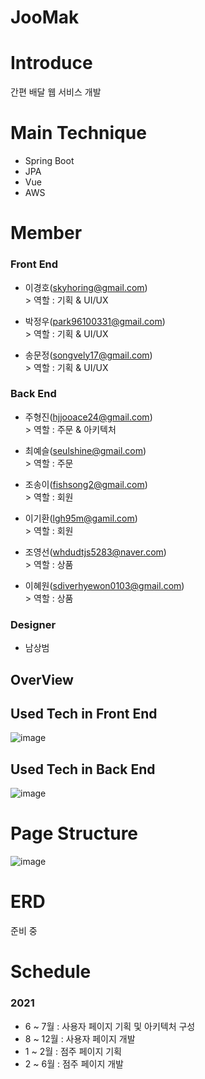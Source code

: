# JooMak
# Introduce
간편 배달 웹 서비스 개발


# Main Technique
  - Spring Boot
  - JPA
  - Vue
  - AWS

# Member
### Front End
- 이경호(skyhoring@gmail.com)
  <br>> 역할 : 기획 & UI/UX  <br>
  
- 박정우(park96100331@gmail.com)
  <br>> 역할 : 기획 & UI/UX <br>
  
- 송문정(songvely17@gmail.com)
  <br>> 역할 : 기획 & UI/UX <br>

### Back End
- 주형진(hjjooace24@gmail.com)
  <br>> 역할 : 주문 & 아키텍처<br>
  
- 최예슬(seulshine@gmail.com)
  <br>> 역할 : 주문<br>
  
- 조송이(fishsong2@gmail.com)
  <br>> 역할 : 회원<br>
  
- 이기환(lgh95m@gamil.com)
  <br>> 역할 : 회원<br>

- 조영선(whdudtjs5283@naver.com)
 <br>> 역할 : 상품<br>

- 이혜원(sdiverhyewon0103@gmail.com)
 <br>> 역할 : 상품<br>


### Designer
- 남상범


## OverView

## Used Tech in Front End
![image](https://user-images.githubusercontent.com/75158094/122678435-d7ba5a00-d221-11eb-9edb-9bd06e777dbc.png)


## Used Tech in Back End
![image](https://user-images.githubusercontent.com/75158094/122678398-ab064280-d221-11eb-9c38-b7f4b2fc5ff1.png)


# Page Structure
![image](https://user-images.githubusercontent.com/75158094/126065725-af939d58-be0d-4572-a0a9-4b870b091e42.png)




# ERD
준비 중

# Schedule
### 2021 
- 6 ~ 7월 : 사용자 페이지 기획 및 아키텍처 구성
- 8 ~ 12월 : 사용자 페이지 개발
- 1 ~ 2월 : 점주 페이지 기획
- 2 ~ 6월 : 점주 페이지 개발 




